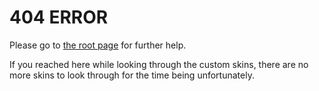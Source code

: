 # 404 ERROR

Please go to [the root page](/index.html) for further help.

If you reached here while looking through the custom skins, there are no more skins to look through for the time being unfortunately.
